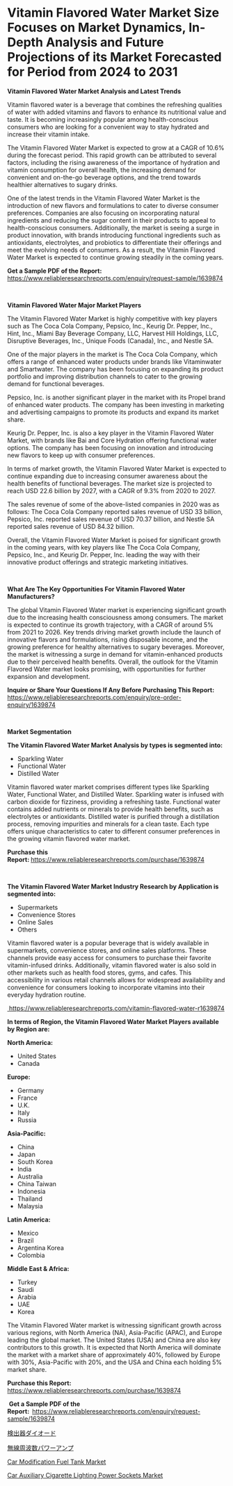 <p><h1>Vitamin Flavored Water Market Size Focuses on Market Dynamics, In-Depth Analysis and Future Projections of its Market Forecasted for Period from 2024 to 2031</h1></p><p><strong>Vitamin Flavored Water Market Analysis and Latest Trends</strong></p>
<p><p>Vitamin flavored water is a beverage that combines the refreshing qualities of water with added vitamins and flavors to enhance its nutritional value and taste. It is becoming increasingly popular among health-conscious consumers who are looking for a convenient way to stay hydrated and increase their vitamin intake.</p><p>The Vitamin Flavored Water Market is expected to grow at a CAGR of 10.6% during the forecast period. This rapid growth can be attributed to several factors, including the rising awareness of the importance of hydration and vitamin consumption for overall health, the increasing demand for convenient and on-the-go beverage options, and the trend towards healthier alternatives to sugary drinks.</p><p>One of the latest trends in the Vitamin Flavored Water Market is the introduction of new flavors and formulations to cater to diverse consumer preferences. Companies are also focusing on incorporating natural ingredients and reducing the sugar content in their products to appeal to health-conscious consumers. Additionally, the market is seeing a surge in product innovation, with brands introducing functional ingredients such as antioxidants, electrolytes, and probiotics to differentiate their offerings and meet the evolving needs of consumers. As a result, the Vitamin Flavored Water Market is expected to continue growing steadily in the coming years.</p></p>
<p><strong>Get a Sample PDF of the Report:&nbsp;</strong> <a href="https://www.reliableresearchreports.com/enquiry/request-sample/1639874">https://www.reliableresearchreports.com/enquiry/request-sample/1639874</a></p>
<p>&nbsp;</p>
<p><strong>Vitamin Flavored Water Major Market Players</strong></p>
<p><p>The Vitamin Flavored Water Market is highly competitive with key players such as The Coca Cola Company, Pepsico, Inc., Keurig Dr. Pepper, Inc., Hint, Inc., Miami Bay Beverage Company, LLC, Harvest Hill Holdings, LLC, Disruptive Beverages, Inc., Unique Foods (Canada), Inc., and Nestle SA.</p><p>One of the major players in the market is The Coca Cola Company, which offers a range of enhanced water products under brands like Vitaminwater and Smartwater. The company has been focusing on expanding its product portfolio and improving distribution channels to cater to the growing demand for functional beverages.</p><p>Pepsico, Inc. is another significant player in the market with its Propel brand of enhanced water products. The company has been investing in marketing and advertising campaigns to promote its products and expand its market share.</p><p>Keurig Dr. Pepper, Inc. is also a key player in the Vitamin Flavored Water Market, with brands like Bai and Core Hydration offering functional water options. The company has been focusing on innovation and introducing new flavors to keep up with consumer preferences.</p><p>In terms of market growth, the Vitamin Flavored Water Market is expected to continue expanding due to increasing consumer awareness about the health benefits of functional beverages. The market size is projected to reach USD 22.6 billion by 2027, with a CAGR of 9.3% from 2020 to 2027.</p><p>The sales revenue of some of the above-listed companies in 2020 was as follows: The Coca Cola Company reported sales revenue of USD 33 billion, Pepsico, Inc. reported sales revenue of USD 70.37 billion, and Nestle SA reported sales revenue of USD 84.32 billion.</p><p>Overall, the Vitamin Flavored Water Market is poised for significant growth in the coming years, with key players like The Coca Cola Company, Pepsico, Inc., and Keurig Dr. Pepper, Inc. leading the way with their innovative product offerings and strategic marketing initiatives.</p></p>
<p>&nbsp;</p>
<p><strong>What Are The Key Opportunities For Vitamin Flavored Water Manufacturers?</strong></p>
<p><p>The global Vitamin Flavored Water market is experiencing significant growth due to the increasing health consciousness among consumers. The market is expected to continue its growth trajectory, with a CAGR of around 5% from 2021 to 2026. Key trends driving market growth include the launch of innovative flavors and formulations, rising disposable income, and the growing preference for healthy alternatives to sugary beverages. Moreover, the market is witnessing a surge in demand for vitamin-enhanced products due to their perceived health benefits. Overall, the outlook for the Vitamin Flavored Water market looks promising, with opportunities for further expansion and development.</p></p>
<p><strong>Inquire or Share Your Questions If Any Before Purchasing This Report:</strong> <a href="https://www.reliableresearchreports.com/enquiry/pre-order-enquiry/1639874">https://www.reliableresearchreports.com/enquiry/pre-order-enquiry/1639874</a></p>
<p>&nbsp;</p>
<p><strong>Market Segmentation</strong></p>
<p><strong>The Vitamin Flavored Water Market Analysis by types is segmented into:</strong></p>
<p><ul><li>Sparkling Water</li><li>Functional Water</li><li>Distilled Water</li></ul></p>
<p><p>Vitamin flavored water market comprises different types like Sparkling Water, Functional Water, and Distilled Water. Sparkling water is infused with carbon dioxide for fizziness, providing a refreshing taste. Functional water contains added nutrients or minerals to provide health benefits, such as electrolytes or antioxidants. Distilled water is purified through a distillation process, removing impurities and minerals for a clean taste. Each type offers unique characteristics to cater to different consumer preferences in the growing vitamin flavored water market.</p></p>
<p><strong>Purchase this Report:&nbsp;</strong><a href="https://www.reliableresearchreports.com/purchase/1639874">https://www.reliableresearchreports.com/purchase/1639874</a></p>
<p>&nbsp;</p>
<p><strong>The Vitamin Flavored Water Market Industry Research by Application is segmented into:</strong></p>
<p><ul><li>Supermarkets</li><li>Convenience Stores</li><li>Online Sales</li><li>Others</li></ul></p>
<p><p>Vitamin flavored water is a popular beverage that is widely available in supermarkets, convenience stores, and online sales platforms. These channels provide easy access for consumers to purchase their favorite vitamin-infused drinks. Additionally, vitamin flavored water is also sold in other markets such as health food stores, gyms, and cafes. This accessibility in various retail channels allows for widespread availability and convenience for consumers looking to incorporate vitamins into their everyday hydration routine.</p></p>
<p><a href="https://www.reliableresearchreports.com/vitamin-flavored-water-r1639874">&nbsp;https://www.reliableresearchreports.com/vitamin-flavored-water-r1639874</a></p>
<p><strong>In terms of Region, the Vitamin Flavored Water Market Players available by Region are:</strong></p>
<p>
    <p> <strong> North America: </strong>
        <ul>
            <li>United States</li>
            <li>Canada</li>
        </ul>
        </p> 
    <p> <strong> Europe: </strong>
        <ul>
            <li>Germany</li>
            <li>France</li>
            <li>U.K.</li>
            <li>Italy</li>
            <li>Russia</li>
        </ul>
        </p> 
    <p> <strong> Asia-Pacific: </strong>
        <ul>
            <li>China</li>
            <li>Japan</li>
            <li>South Korea</li>
            <li>India</li>
            <li>Australia</li>
            <li>China Taiwan</li>
            <li>Indonesia</li>
            <li>Thailand</li>
            <li>Malaysia</li>
        </ul>
        </p> 
    <p> <strong> Latin America: </strong>
        <ul>
            <li>Mexico</li>
            <li>Brazil</li>
            <li>Argentina Korea</li>
            <li>Colombia</li>
        </ul>
        </p> 
    <p> <strong> Middle East & Africa: </strong>
        <ul>
            <li>Turkey</li>
            <li>Saudi</li>
            <li>Arabia</li>
            <li>UAE</li>
            <li>Korea</li>
        </ul>
    </p>
    </p>
<p><p>The Vitamin Flavored Water market is witnessing significant growth across various regions, with North America (NA), Asia-Pacific (APAC), and Europe leading the global market. The United States (USA) and China are also key contributors to this growth. It is expected that North America will dominate the market with a market share of approximately 40%, followed by Europe with 30%, Asia-Pacific with 20%, and the USA and China each holding 5% market share.</p></p>
<p><strong>Purchase this Report: </strong><a href="https://www.reliableresearchreports.com/purchase/1639874">https://www.reliableresearchreports.com/purchase/1639874</a></p>
<p>&nbsp;<strong>Get a Sample PDF of the Report:&nbsp;&nbsp;</strong><a href="https://www.reliableresearchreports.com/enquiry/request-sample/1639874">https://www.reliableresearchreports.com/enquiry/request-sample/1639874</a></p>
<p><strong></strong></p>
<p><p><a href="https://github.com/nemesis2824/Market-Research-Report-List-1/blob/main/911298717758.md">検出器ダイオード</a></p><p><a href="https://github.com/pepo3k/Market-Research-Report-List-1/blob/main/208750517757.md">無線周波数パワーアンプ</a></p><p><a href="https://issuu.com/reportprime-2/docs/car-modification-fuel-tank-market-size-2030.pptx">Car Modification Fuel Tank Market</a></p><p><a href="https://issuu.com/reportprime-2/docs/car-auxiliary-cigarette-lighting-power-sockets-mar">Car Auxiliary Cigarette Lighting Power Sockets Market</a></p></p>